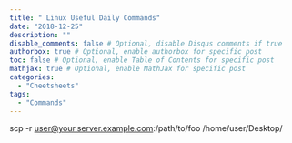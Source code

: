 ```yaml
---
title: " Linux Useful Daily Commands"
date: "2018-12-25"
description: ""
disable_comments: false # Optional, disable Disqus comments if true
authorbox: true # Optional, enable authorbox for specific post
toc: false # Optional, enable Table of Contents for specific post
mathjax: true # Optional, enable MathJax for specific post
categories:
  - "Cheetsheets"
tags:
  - "Commands"
---
```


scp -r user@your.server.example.com:/path/to/foo /home/user/Desktop/

